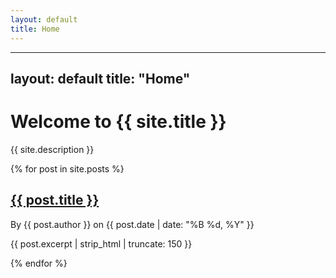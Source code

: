 ```yaml
---
layout: default
title: Home
---
```


---
layout: default
title: "Home"
---

# Welcome to {{ site.title }}

{{ site.description }}

<link rel="stylesheet" href="{{ '/assets/css/styles.css' | relative_url }}">

<section class="post-list">
  {% for post in site.posts %}
  <article class="post-card">
    <a href="{{ post.url | relative_url }}">
      <div class="post-card-image" style="background-image: url('{{ post.image | relative_url }}');"></div>
    </a>
    <div class="post-card-content">
      <h2><a href="{{ post.url | relative_url }}">{{ post.title }}</a></h2>
      <p class="post-meta">By {{ post.author }} on {{ post.date | date: "%B %d, %Y" }}</p>
      <p class="post-excerpt">{{ post.excerpt | strip_html | truncate: 150 }}</p>
    </div>
  </article>
  {% endfor %}
</section>
